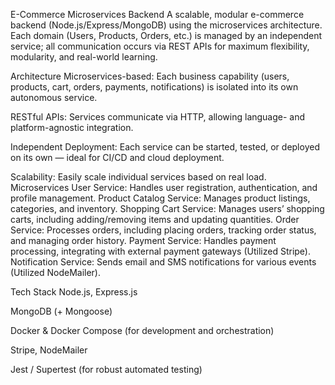 E-Commerce Microservices Backend
A scalable, modular e-commerce backend (Node.js/Express/MongoDB) using the microservices architecture. Each domain (Users, Products, Orders, etc.) is managed by an independent service; all communication occurs via REST APIs for maximum flexibility, modularity, and real-world learning.

Architecture
Microservices-based:
Each business capability (users, products, cart, orders, payments, notifications) is isolated into its own autonomous service.

RESTful APIs:
Services communicate via HTTP, allowing language- and platform-agnostic integration.

Independent Deployment:
Each service can be started, tested, or deployed on its own — ideal for CI/CD and cloud deployment.

Scalability:
Easily scale individual services based on real load.
Microservices
User Service: Handles user registration, authentication, and profile management.
Product Catalog Service: Manages product listings, categories, and inventory.
Shopping Cart Service: Manages users’ shopping carts, including adding/removing items and updating quantities.
Order Service: Processes orders, including placing orders, tracking order status, and managing order history.
Payment Service: Handles payment processing, integrating with external payment gateways (Utilized Stripe).
Notification Service: Sends email and SMS notifications for various events (Utilized NodeMailer).

Tech Stack
Node.js, Express.js

MongoDB (+ Mongoose)

Docker & Docker Compose (for development and orchestration)

Stripe, NodeMailer

Jest / Supertest (for robust automated testing)
